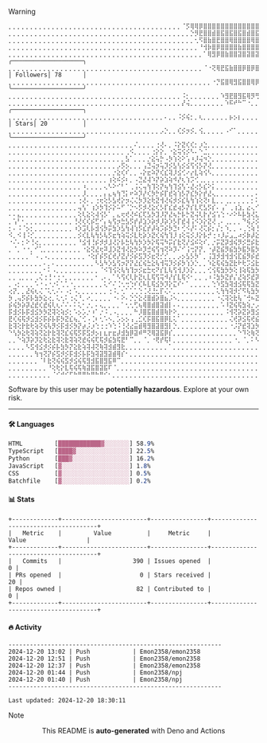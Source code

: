 > [!WARNING]
> ```
> ⡀⡀⡀⡀⡀⡀⡀⡀⡀⡀⡀⡀⡀⡀⡀⡀⡀⡀⡀⡀⡀⡀⡀⡀⡀⡀⡀⡀⡀⡀⡀⡀⡀⡀⡀⡀⡀⡀⡀⡀⠈⡫⢿⢿⡿⣿⣿⣿⣿⣿⣿⣿⣿⣿⣿⣿⣿⣿⣿⣿⣿⣿⣿⣿⣿⣿⣿⣿⣿⣿⣿⣿⣿⣿⣿⣿⣿⣿⣿⣿⣿⣿⣿⣿⣿⣿⣿⣿⣿  
> ⡀⡀⡀⡀⡀⡀⡀⡀⡀⡀⡀⡀⡀⡀⡀⡀⡀⡀⡀⡀⡀⡀⡀⡀⡀⡀⡀⡀⡀⡀⡀⡀⡀⡀⡀⡀⡀⡀⡀⡀⡀⡀⡑⡻⣟⣿⣿⣾⣿⣯⣿⣯⣿⣯⣿⣾⣿⣯⣿⣿⣽⣿⣽⣿⣽⣿⣽⣿⣽⣿⣽⣿⣽⣿⣽⣿⣽⣿⣽⣿⣽⣿⣽⣿⣽⣷⣿⣷⣿  
> ⡀⡀⡀⡀⡀⡀⡀⡀⡀⡀⡀⡀⡀⡀⡀⡀⡀⡀⡀⡀⡀⡀⡀⡀⡀⡀⡀⡀⡀⡀⡀⡀⡀⡀⡀⡀⡀⡀⡀⡀⡀⡀⡀⢂⠫⣿⣷⣿⣟⣿⣿⢿⣿⣿⣿⣿⢿⣿⢿⣻⣿⣿⢿⣿⡿⣿⣿⢿⣿⡿⣿⣿⢿⣿⢿⣿⢿⣿⢿⣿⢿⣿⢿⣿⢿⣿⡿⣿⣿  
> ⡀⡀⡀⡀⡀⡀⡀⡀⡀⡀⡀⡀⡀⡀⡀⡀⡀⡀⡀⡀⡀⡀⡀⡀⡀⡀⡀⡀⡀⡀⡀⡀⡀⡀⡀⡀⡀⡀⡀⡀⡀⡀⡀⡀⠘⢺⡷⣿⡿⣿⣿⣿⣿⣷⣿⣿⣿⣿⣿⣿⣿⣿⣿⣿⣿⣿⢿⣿⡿⣿⡿⣿⡿⣿⡿⣿⡿⣿⡿⣿⡿⣿⡿⣿⣿⢿⣿⣿⣿  
> ⡀⡀⡀⡀⡀⡀⡀⡀⡀⡀⡀⡀⡀⡀⡀⡀⡀⡀⡀⡀⡀⡀⡀⡀⡀⡀⡀⡀⡀⡀⡀⡀⡀⡀⡀⡀⡀⡀⡀⡀⡀⡀⡀⡀⡀⠁⢿⣻⡿⣿⣷⣿⣿⣽⣿⣽⣿⣽⣿⣿⣯⣷⣿⣷⣿⡿⣿⣟⣿⣟⡿⡻⡻⠝⡫⠋⢏⠛⢝⠫⠛⠏⡟⠯⠿⡻⡿⣾⢿  ╭────────────────────╮
> ⡀⡀⡀⡀⡀⡀⡀⡀⡀⡀⡀⡀⡀⡀⡀⡀⡀⡀⡀⡀⡀⡀⡀⡀⡀⡀⡀⡀⡀⡀⡀⡀⡀⡀⡀⡀⡀⡀⡀⡀⡀⡀⡀⡀⡀⠈⠐⢝⢿⣟⣯⣷⣿⣿⡿⣿⡿⣿⣿⣾⣿⢿⣻⣯⡷⡿⡛⠹⠈⠂⠊⡀⡀⡀⡀⡀⡀⡀⡀⡀⠁⠁⡀⠈⠈⡀⠊⠈⠝  │ Followers│ 78      │
> ⡀⡀⡀⡀⡀⡀⡀⡀⡀⡀⡀⡀⡀⡀⡀⡀⡀⡀⡀⡀⡀⡀⡀⡀⡀⡀⡀⡀⡀⡀⡀⡀⡀⡀⡀⡀⡀⡀⡀⡀⡀⡀⡀⡀⡀⡀⡀⠐⡙⣯⣿⢿⣻⣯⣿⣿⢿⡿⣷⢿⡽⠟⡋⠅⡁⡀⡀⡀⡀⡀⡀⡀⡀⡀⡀⡀⡀⡀⡀⡀⡀⡀⡀⡀⡀⡀⡀⡀⡀  ╰────────────────────╯
> ⡀⡀⡀⡀⡀⡀⡀⡀⡀⡀⡀⡀⡀⡀⡀⡀⡀⡀⡀⡀⡀⡀⡀⡀⡀⡀⡀⡀⡀⡀⡀⡀⡀⡀⡀⡀⡀⡀⡀⡀⠨⡂⡀⡀⡀⡀⡀⡀⡀⠱⣻⣟⣿⣻⣯⢿⡻⢛⠙⠑⡀⠁⡀⡀⡀⡀⡀⡀⡀⡀⡀⡀⡀⡀⡀⡀⡀⡀⡀⡀⡀⡀⡀⡀⡀⡀⡀⡀⡀  
> ⡀⡀⡀⡀⡀⡀⡀⡀⡀⡀⡀⡀⡀⡀⡀⡀⡀⡀⡀⡀⡀⡀⡀⡀⡀⡀⡀⡀⡀⡀⡀⡀⡀⡀⡀⡀⡀⡀⡀⡀⡜⢬⡀⡀⡀⡀⡀⡀⡀⡀⠱⠯⠞⠓⠉⠐⡀⡀⡀⡀⡀⡀⡀⡀⡀⡀⡀⡀⡀⡀⡀⡀⡀⡀⡀⡀⡀⡀⡀⡀⡀⡀⡀⡀⡀⡀⡀⡀⡀  ╭────────────────────╮
> ⡀⡀⡀⡀⡀⡀⡀⡀⡀⡀⡀⡀⡀⡀⡀⡀⡀⡀⡀⡀⡀⡀⡀⡀⡀⡀⡀⡀⡀⡀⡀⡀⡀⡀⡀⡀⠄⡀⡀⠨⡪⢮⡂⡀⢆⡀⡀⡀⡀⡀⡀⡦⡢⡆⡀⡀⡀⡀⡀⡀⡀⡀⡀⡀⡀⡀⡀⡀⡀⡀⡀⡀⡀⡀⡀⡀⡀⡀⡀⡀⡀⡀⡀⡀⡀⡀⡀⡀⡀  │ Stars│ 20          │
> ⡀⡀⡀⡀⡀⡀⡀⡀⡀⡀⡀⡀⡀⡀⡀⡀⡀⡀⡀⡀⡀⡀⡀⡀⡀⡀⡀⡀⡀⡀⡀⡀⡀⡀⡀⡠⡑⡀⡀⢎⡪⡲⡪⡀⢪⡀⡀⡀⡀⡀⠠⠊⠁⡀⡀⡀⡀⡀⡀⡀⡀⡀⡀⡀⡀⡀⡀⡀⡀⡀⡀⡀⡀⡀⡀⡀⡀⡀⡀⡀⡀⡀⡀⡀⡀⡀⡀⡀⡀  ╰────────────────────╯
> ⡀⡀⡀⡀⡀⡀⡀⡀⡀⡀⡀⡀⡀⡀⡀⡀⡀⡀⡀⡀⡀⡀⡀⡀⡀⡀⡀⡀⡀⠌⡀⡀⡀⡀⢐⢜⠄⡀⠨⡕⣝⢎⢎⡂⡰⣑⡀⡀⡀⡀⡀⡀⡀⡀⡀⡀⡀⡀⡀⡀⡀⡀⡀⡀⡀⡀⡀⡀⡀⡀⡀⡀⡀⡀⡀⡀⡀⡀⡀⡀⡀⡀⡀⡀⡀⡀⡀⡀⡀  
> ⡀⡀⡀⡀⡀⡀⡀⡀⡀⡀⡀⡀⡀⡀⡀⡀⡀⡀⡀⡀⡀⡀⡀⡀⡀⡀⡀⢀⠪⡀⡀⡀⡀⢐⡕⡕⡀⠐⣕⢭⢪⡪⠣⠄⠑⣈⡀⡀⡀⡀⡀⡀⡀⡀⡀⡀⡀⡀⡀⡀⡀⡀⡀⡀⡀⡀⡀⡀⡀⡀⡀⡀⡀⡀⡀⡀⡀⡀⡀⡀⡀⡀⡀⡀⡀⡀⡀⡀⡀  
> ⡀⡀⡀⡀⡀⡀⡀⡀⡀⡀⡀⡀⡀⡀⡀⡀⡀⡀⡀⡀⡀⡀⡀⡀⡀⡀⡀⣣⠁⡀⡀⡀⡐⣕⢥⡓⠠⡳⢱⢕⠕⢡⠰⡸⢬⠲⡑⡀⡀⡀⡀⡀⡀⡀⡀⡀⡀⡀⡀⡀⡀⡀⡀⡀⡀⡀⡀⡀⡀⡀⡀⡀⡀⡀⡀⡀⡀⡀⡀⡀⡀⡀⡀⡀⡀⡀⡀⡀⡀  
> ⡀⡀⡀⡀⡀⡀⡀⡀⡀⡀⡀⡀⡀⡀⡀⡀⡀⡀⡀⡀⡀⡀⡀⡀⡀⡠⡫⡢⡀⡀⡀⢠⣙⢬⡲⢥⡹⡪⣣⢣⡪⣪⢫⢪⡣⡝⢜⡀⡀⡀⡀⡀⡀⡀⡀⡀⡀⡀⡀⡀⡀⡀⡀⡀⡀⡀⡀⡀⡀⡀⡀⡀⡀⡀⡀⡀⡀⡀⡀⡀⡀⡀⡀⡀⡀⡀⡀⡀⡀  
> ⡀⡀⡀⡀⡀⡀⡀⡀⡀⡀⡀⡀⡀⡀⡀⡀⡀⡀⡀⡀⡀⡀⡀⡀⡐⣕⢎⠎⡀⡀⠠⡕⣖⠵⡝⢎⣎⢽⡸⣪⢊⠔⡔⣇⢵⢪⠣⡀⡀⡀⡀⡀⡀⡀⡀⡀⡀⡀⡀⡀⡀⡀⡀⢰⢱⡢⡀⡀⠠⠁⡀⡀⡀⡀⡀⡀⡀⡀⡀⡀⡀⡀⡀⡀⡀⡀⡀⡀⡀  
> ⡀⡀⡀⡀⡀⡀⡀⡀⡀⡀⡀⡀⡀⡀⡀⡀⡀⡀⡀⡀⡀⡀⡀⢰⢕⠮⡪⠆⡀⠠⣙⣜⢼⠱⡝⡵⣱⢵⠺⡜⢆⢱⡩⢊⢀⡀⡀⡀⡀⡀⡀⡀⡀⡀⡀⡀⡀⡀⡀⡀⡀⢀⡸⣕⡣⠑⡀⡠⡁⡀⡀⡀⡀⡀⡀⡀⡀⡀⡀⡀⡀⡀⡀⡀⡀⡀⡀⡀⡀  
> ⡀⡀⡀⡀⡀⡀⡀⡀⡀⡀⡀⡀⡀⡀⡀⡀⡀⠰⡀⡀⡀⡀⢄⠣⠕⠊⠃⠁⢀⢨⢌⢤⢳⢹⢕⡝⢦⢳⢹⣪⢣⠡⣜⢔⡣⣎⠕⡅⡀⡀⡀⡀⡀⡀⡀⡀⡀⡀⠐⡀⢀⢦⡫⣎⠊⡀⠐⡑⡀⡀⡀⡀⡀⡀⡀⡀⡀⡀⡀⡀⡀⡀⡀⡀⡀⡀⡀⡀⡀  
> ⡀⡀⡀⡀⡀⡀⡀⡀⡀⡀⡀⡀⡀⡀⡀⡀⡀⡸⡀⡀⡀⡀⡄⣄⢦⢳⢙⡅⠖⠵⡹⡜⢎⡳⡓⡮⡏⣞⢵⢱⡣⡝⣎⡳⡕⡞⣜⢄⡀⡀⡀⡀⡀⡀⡀⡀⡀⠄⠅⡀⡮⡺⣕⠡⡀⠠⢊⡀⡀⡀⡀⡀⡀⡀⡀⡀⡀⡀⡀⡀⡀⡀⡀⡀⡀⡀⡀⡀⡀  
> ⡀⡀⡀⡀⡀⡀⡀⡀⡀⡀⡀⡀⡀⡀⡀⡀⢐⢜⠄⡀⢐⢖⢕⡣⣣⢞⡕⡲⢌⢌⡳⡹⣕⢗⣝⢺⢜⢮⡺⡪⣎⢧⢳⢱⢕⢝⠆⣇⡀⡀⢀⡀⡀⡀⡀⡀⡂⠅⡀⣜⢮⡻⡜⡈⢀⢕⠕⡀⡀⡀⡀⡀⡀⡀⡀⡀⡀⡀⡀⡀⡀⡀⡀⡀⡀⡀⡀⡀⡀  
> ⡀⡀⡀⡀⡀⡀⡀⡀⡀⡀⡀⡀⡀⡀⡀⡀⢤⢣⠁⢰⡱⡳⢹⡪⡕⠥⠋⠈⡑⠢⡫⡺⢜⣕⢎⡣⡏⣎⣞⢴⡣⡝⡎⣇⢏⣣⡫⡎⠄⢠⠁⢀⢰⣱⡀⣔⢄⠊⡰⣭⣳⡫⣢⢁⢎⠢⠊⡀⡀⡀⡀⡀⡀⡀⡀⡀⠐⡀⡀⡀⡀⡀⡀⡀⡀⡀⡀⡀⡀  
> ⠄⠄⣄⡀⡀⡀⡀⡀⡀⡀⡀⡀⡀⡀⡀⡀⢕⢇⣕⢕⢼⢪⡣⠁⡀⣄⢖⢞⢜⠮⣎⢏⣣⡳⣹⡸⡝⣜⢦⡓⡧⡓⣝⢬⢇⡗⡜⣪⢡⢑⠐⠔⠕⠧⡧⣳⢜⣅⢮⣺⡪⣎⡆⢬⢪⢨⢀⠨⠠⡀⡀⡀⡀⡀⡀⡀⡢⡀⡀⡀⡀⡀⡀⡀⡀⡀⡀⡀⡀  
> ⡀⢡⠃⠂⡀⡀⡀⡀⡀⡀⡀⡀⡀⡀⡀⢘⢜⢎⢎⡮⣋⠊⡄⢦⢫⡲⣓⣣⡫⡞⡼⣱⡱⡵⡺⡸⡵⡱⡣⡏⣞⢼⢨⠪⡱⡕⣝⢜⢀⠄⢀⡀⡀⡀⠙⢮⡨⡪⣳⡳⡽⣲⢣⢏⢮⣺⡢⡊⠆⠆⡀⡀⡀⡀⡀⡀⡀⡀⡀⡀⡀⡀⡀⡀⡀⡀⡀⡀⡀  
> ⡂⠄⠨⠈⡢⡂⡀⡀⡀⡀⡀⡀⡀⡀⡀⠰⡱⣩⢇⡧⣺⢪⡳⡭⣳⡱⣣⢳⢼⢱⡫⣎⡞⡼⢵⡩⡮⡳⣙⠆⢊⠪⡜⠅⢜⢍⡮⡂⡌⡂⠱⡀⡀⠠⢀⢑⢵⢘⣞⣞⡽⣳⢽⣝⣗⢗⡽⣔⠅⠣⠐⠠⡀⡀⢀⠄⠁⡀⡀⡀⡀⡀⡀⡀⡀⡀⡀⡀⡀  
> ⠪⡀⠪⢸⠨⡊⡀⡀⡀⡀⡀⡀⡀⡀⡀⡀⡪⢎⣇⢧⢳⡣⢧⡫⣖⢳⢵⢭⡪⣇⢗⡵⡱⣝⢎⢮⢳⢹⡸⢰⢕⢭⡪⡸⡕⡧⡚⢐⠰⡸⡬⣠⣀⠴⡪⡷⡼⣕⣗⣗⢽⣜⣗⢧⣳⡫⡯⡺⣕⢔⠠⡤⡠⡀⠈⠂⡀⠔⡀⡀⡀⡀⡀⡀⡀⡀⡀⡀⡀  
> ⠐⠌⠄⡂⠕⢘⢔⡀⡀⡀⡀⡀⡀⡀⡀⡀⠘⣪⢺⢘⡮⡺⡺⣸⢜⡕⡧⣓⢧⢳⡳⡱⡳⡕⢯⢭⠳⡭⡎⣗⢝⡜⣪⠮⢕⠎⡀⡐⡭⣝⡽⣺⢮⡻⡪⣛⡮⣗⡗⡽⣵⣳⡳⡽⡮⡯⣫⡻⡮⣳⠹⢚⠝⡚⠌⡢⣄⡀⠁⡀⡀⡀⡀⡀⡀⡀⡀⡀⡀  
> ⡀⠈⡀⠐⠐⡀⠊⢁⡀⡀⡀⡀⡀⡀⡀⡀⡀⠐⣕⢝⣜⢖⠽⣸⡱⣝⢺⢜⣕⡳⠵⡹⣚⢮⢫⢲⢝⠵⡹⠌⠊⢨⢒⡝⡝⡀⠐⡼⣝⣮⡻⣮⣳⡳⣯⡳⣯⡳⣯⣻⣺⡪⣯⢫⣗⡽⣵⡫⣏⢆⠎⡨⣠⣕⢧⣳⡱⡡⡕⢀⢀⡀⡀⡀⡀⡀⡀⡀⡀  
> ⡀⡀⡀⡀⡀⠁⠠⢀⠠⡀⡀⡀⡀⡀⡀⡀⡀⡀⠐⢕⡎⡮⡫⣎⢞⡜⣝⡜⡪⡮⣫⡹⡪⣖⢝⡊⡊⡀⡀⡠⡢⣣⡣⡳⠁⡀⢨⣹⡺⣺⢺⣺⢪⣏⣮⡻⡮⣞⣞⣞⢮⣏⢾⣝⣞⢾⣕⢟⣜⢮⡣⠉⠈⠊⠳⢱⡣⣟⢞⢮⠢⠁⡀⡀⡀⡀⡀⡀⡀  
> ⡀⡀⡀⡀⡀⡀⡀⡀⠄⡀⠄⡀⡀⡀⡀⡀⡀⡀⡀⡀⠣⣣⠳⡱⣣⢫⡲⡝⡝⣜⣎⢮⣓⣕⢧⢺⢭⡹⡪⡮⡳⢱⡱⡑⡀⡀⠱⣕⢯⢮⣳⣝⣗⠗⢗⡩⣪⣗⢷⣕⡯⣞⣗⢷⢝⡗⣝⢷⢝⡗⡅⡀⡀⡀⢀⡀⡈⠚⢮⡫⡌⠄⡀⠄⡀⡀⡀⡀⡀  
> ⡀⡀⡀⡀⡀⡀⡀⡀⠂⠅⠠⡀⡀⡀⡀⡀⡀⡀⡀⡀⡀⠈⠪⢹⢪⢕⢧⢳⢹⡲⡪⣖⣓⢖⠝⡎⣇⢧⢫⢺⡸⡱⡕⡀⡀⡀⢊⢪⢯⣳⡳⡳⢕⢸⢵⢯⣳⡳⡯⣮⣻⡺⣮⡻⡮⡯⡯⣫⢇⠯⢎⡀⡀⡀⡀⡥⣳⢕⡀⢙⢜⡬⡊⠢⡀⡀⡀⡀⡀  
> ⡀⡀⢀⡀⡀⡀⢀⢌⢐⢘⠐⢐⠐⡀⡀⡀⡀⡀⡀⡀⠂⢀⠄⡀⠁⠣⢫⢎⢇⡗⣝⢆⣇⢯⢫⢭⠺⡜⡎⣇⢯⠪⠂⡀⡀⢀⠰⠨⣳⡳⣝⡞⡌⣜⢵⡫⣞⡽⣝⣞⢾⣜⢷⢽⢝⡽⣝⢾⢝⣗⣝⣗⢵⣑⡙⢹⢺⢩⣡⣨⡳⣝⡎⠄⡀⡀⡀⡀⡀  
> ⡀⠠⡂⡀⡀⡀⠡⠐⠠⠐⡐⠅⢁⢁⠐⡀⡀⡀⡀⡀⡀⡀⢅⠊⠌⢈⢂⢒⢑⠎⢎⠧⣇⢯⣪⡳⡹⡕⣍⠎⠂⠁⡀⡀⡀⡀⡀⢑⠱⣫⣳⢽⣺⣪⢯⢯⣳⣝⡗⡽⡵⡽⡽⣝⢷⢽⢽⢝⣞⣞⣞⢮⣫⣞⢾⣕⣗⣗⡵⣳⣝⢵⢝⡀⡀⢅⡀⡀⡀  
> ⢔⡝⡀⡀⣜⢮⢆⢌⠈⢅⢂⠌⠄⠠⡂⠡⡀⡀⡀⡀⡀⡀⡀⢐⠨⡀⢂⠁⢁⢁⢑⢈⢜⣘⣂⡏⢌⠌⡀⡀⡀⡀⡀⡀⡀⡀⡀⡀⢅⢳⢳⢽⡺⡊⠫⢧⣳⡳⡽⡽⡽⡽⣝⢮⣫⢯⡳⡯⣞⣞⢮⣻⡺⣪⣗⣗⣗⡵⣫⢗⡵⣫⠇⡀⡀⡀⠡⡀⠢  
> ⡳⢀⢤⡫⡮⡧⣳⡳⣕⢔⡀⢅⢂⠅⢐⢌⠘⡀⠔⡀⡀⡀⡀⡀⠐⠄⠕⠄⡑⡑⣕⢜⣿⣾⡵⣿⣦⡨⠢⡀⡀⡀⡀⡀⡀⡀⡀⡀⠐⢌⢽⢕⣗⢧⠈⢚⠦⣝⠽⢝⢽⢝⣮⡻⣮⡳⣯⡻⡺⣮⣳⢵⣫⣞⣞⢮⣺⡺⣝⣗⢯⡳⡁⡀⡀⠄⠕⢌⠄  
> ⡮⢮⡳⡵⡽⣜⣞⢎⣞⢮⢇⢆⠌⠌⠄⠅⢅⠂⡐⡀⠄⢄⡀⡀⡀⡀⠁⢂⢂⢋⢦⢿⣿⣾⣿⣽⣾⡇⠄⠄⡀⡀⡀⡀⡀⡀⡀⡀⡀⠡⠸⣝⢮⢯⣳⢵⡐⡠⢉⠣⡉⠑⣪⢯⣺⢼⣺⣺⢽⡺⣮⣻⣺⡺⣮⣻⣪⣻⣺⡪⡧⡯⢀⠂⠂⡀⡀⡀⠑  
> ⡯⣺⡪⡧⡯⣺⣪⡳⡳⣝⢽⢕⢵⡪⡂⠡⡢⡡⡐⠰⠁⡐⠨⢀⠠⡀⡀⡀⡀⠓⡸⣿⣯⣿⣾⣿⢷⡗⠕⡀⡀⡀⡀⡀⡀⡀⡀⡀⡀⡀⠨⢺⢝⡵⣝⡵⣻⣪⢗⡷⡽⣝⡮⡷⣝⣗⢷⣝⢷⣝⣖⣗⢗⡽⣺⢜⣞⢮⣺⡺⣝⠎⡀⡀⡀⡀⡀⡀⡀  
> ⣟⢎⢮⢯⡺⣪⣺⡪⡯⡮⡧⡯⡳⣝⣎⢦⡈⢊⠠⢈⠆⢂⠡⠢⡀⡡⡢⡢⢠⢀⣊⢎⡯⣿⣯⣿⡿⣇⢅⠁⡀⡀⡀⡀⡀⡀⡀⡀⡀⡀⡀⢌⢞⡽⣪⢯⢞⣮⡻⣪⢏⣮⡻⡮⣳⣳⡳⣧⣳⣳⡳⣝⢷⣝⢷⣝⢾⢝⡞⣞⢼⡀⡀⡀⡀⡀⡀⡀⡀  
> ⣗⢽⢕⡗⣗⢗⢵⢝⢮⢧⡻⡪⡯⣺⡪⡳⡝⡴⡨⡰⢑⢐⢐⠱⢑⠨⢘⢜⣔⣭⣾⢿⣻⣿⣽⣿⣻⡇⡑⡀⡀⡀⡀⡀⡀⡀⡀⡀⡀⡀⡀⠐⡨⡝⣞⢽⣱⡳⣝⣗⢯⣞⢽⡺⣵⡳⣝⢞⢮⡺⣜⣗⣗⢧⢗⡧⡯⣳⢽⡪⡇⡀⡀⡀⡀⡀⡀⡀⡀  
> ⠑⢣⡳⣕⢗⢽⢵⢝⣕⡗⣗⢽⢝⣎⢮⢯⡫⡯⣫⡺⡢⡆⣆⡖⣖⡼⣺⣳⡿⣽⠾⠛⢝⢿⣽⣯⡿⡎⡀⡀⡀⡀⡀⡀⡀⡀⡀⡀⡀⡀⡀⡀⡀⠑⠹⢕⢷⢝⣕⢧⢷⢽⢕⡟⣞⢮⡳⡯⡯⣺⢵⢳⡱⡫⡳⡹⠹⢘⢑⠨⡀⡀⡀⡀⡀⡀⡀⡀⡀  
> ⡀⡀⠑⢵⡹⡵⡹⣕⢗⣕⣗⢽⢕⣗⢽⢵⢝⣞⢮⢮⢏⢯⡺⣮⣳⢯⣟⠃⠉⡀⡀⠈⡀⠐⢟⡞⢯⠇⡀⡀⡀⡀⡀⡀⡀⡀⡀⡀⡀⡀⡀⡀⠐⡀⠈⡀⠅⠣⠙⢝⠎⢓⢙⠪⡪⡑⠝⡌⡊⡂⢕⠐⠔⡁⠆⠌⡊⠆⢅⠂⡀⡀⡀⡀⡀⡀⡀⡀⡀  
> ⡀⡀⡀⡀⠣⣫⢺⣪⡺⡪⡮⡧⣳⡳⡝⣕⣗⢵⢽⢼⢝⢷⢽⣺⣾⣻⣗⡀⡀⡀⡀⡀⡀⡀⡀⡀⡀⠁⡀⡀⡀⡀⡀⡀⡀⡀⡀⡀⡀⡀⡀⡀⡀⡀⡀⡀⡀⡀⡀⡀⠈⡀⠁⠁⠐⠈⢈⢈⢈⠄⢄⠐⠔⡈⢌⢊⢂⢅⢂⡀⡀⡀⡀⡀⡀⡀⡀⡀⡀  
> ⡀⡀⡀⡀⡀⡀⢳⢲⢝⡝⡮⣫⡺⡪⡯⣺⡪⡧⡯⣳⢽⣽⣻⣽⣾⢿⡎⠂⡀⡀⡀⡀⡀⡀⡀⡀⡀⡀⡀⡀⡀⡀⡀⡀⡀⡀⡀⡀⡀⡀⡀⡀⡀⡀⡀⡀⡀⡀⡀⡀⡀⡀⡀⡀⠐⡀⠑⡐⢐⢌⠂⢅⢕⠌⢔⠔⢔⢔⡀⡀⡀⡀⡀⡀⡀⡀⡀⡀⢀  
> ⡀⡀⡀⡀⡀⡀⡀⠈⠇⣗⢝⢮⢮⣫⡺⣪⢮⢯⣻⣺⣯⣿⣻⣯⠿⠉⡀⡀⡀⡀⡀⡀⡀⡀⡀⡀⡀⡀⡀⡀⡀⡀⡀⡀⡀⡀⡀⡀⡀⡀⡀⡀⡀⡀⡀⡀⡀⡀⡀⡀⡀⡀⡀⡀⡀⠐⡀⡈⡰⠨⠨⡢⠡⠡⡢⠪⡀⡂⡀⡀⡀⡀⡀⡀⡀⡀⡀⡀⢴  
> ⡀⡀⡀⡀⡀⡀⡀⡀⡀⠘⢕⢗⡕⣇⢯⢮⢯⢷⣽⣯⣿⣽⣯⠏⠈⡀⡀⡀⡀⡀⡀⡀⡀⡀⡀⡀⡀⡀⡀⡀⡀⡀⡀⡀⡀⡀⡀⡀⡀⡀⡀⡀⡀⡀⡀⡀⡀⡀⡀⡀⡀⡀⡀⡀⡀⡀⡀⡐⠌⠌⠔⢔⢅⢑⠐⡈⠌⠂⡀⡀⡀⡀⡀⡀⡀⡀⡀⢠⣫  
> ⡀⡀⡀⡀⡀⡀⡀⡀⡀⡀⠈⠊⠚⠊⠋⠓⠛⠛⠓⠛⠓⠛⠊⠂⡀⡀⡀⡀⡀⡀⡀⡀⡀⡀⡀⡀⡀⡀⡀⡀⡀⡀⡀⡀⡀⡀⡀⡀⡀⡀⡀⡀⡀⡀⡀⡀⡀⡀⡀⡀⡀⡀⡀⡀⡀⡀⡀⡀⠁⡀⠁⠁⠁⡀⠁⠈⡀⠂⡀⡀⡀⡀⡀⡀⡀⡀⡀⠑⠛  
> ```
> <p>Software by this user may be <b>potentially hazardous</b>. Explore at your own risk.</p>

---

#### 🛠️ Languages
```css
HTML         [████████████▓░░░░░░░] 58.9%
TypeScript   [████▓░░░░░░░░░░░░░░░] 22.5%
Python       [███▓░░░░░░░░░░░░░░░░] 16.2%
JavaScript   [▓░░░░░░░░░░░░░░░░░░░] 1.8%
CSS          [▓░░░░░░░░░░░░░░░░░░░] 0.5%
Batchfile    [▓░░░░░░░░░░░░░░░░░░░] 0.2%
```

#### 📊 Stats
```
+-------------+------------------------+----------------+--------------------------------------+
|   Metric    |         Value          |     Metric     |                Value                 |
+-------------+------------------------+----------------+--------------------------------------+
|   Commits   |                    390 | Issues opened  |                                    0 |
| PRs opened  |                      0 | Stars received |                                   20 |
| Repos owned |                     82 | Contributed to |                                    0 |
+-------------+------------------------+----------------+--------------------------------------+
```

#### 🔥 Activity
```
------------------------------------------------------------
2024-12-20 13:02 | Push            | Emon2358/emon2358
2024-12-20 12:51 | Push            | Emon2358/emon2358
2024-12-20 12:37 | Push            | Emon2358/emon2358
2024-12-20 01:44 | Push            | Emon2358/npj
2024-12-20 01:40 | Push            | Emon2358/npj
------------------------------------------------------------

Last updated: 2024-12-20 18:30:11
```

> [!NOTE]
> <p align="center">This README is <b>auto-generated</b> with Deno and Actions</p>